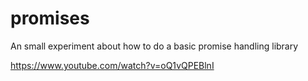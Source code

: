 promises
========

An small experiment about how to do a basic promise handling library

https://www.youtube.com/watch?v=oQ1vQPEBlnI

